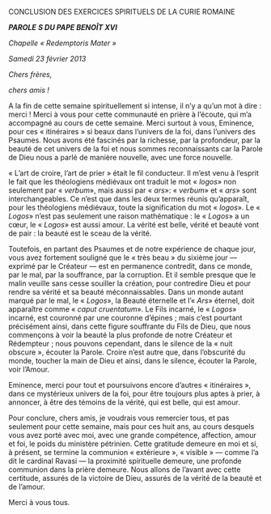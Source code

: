 CONCLUSION DES EXERCICES SPIRITUELS DE LA CURIE ROMAINE

***PAROLE*** ***S DU PAPE BENOÎT XVI***

*Chapelle « *Redemptoris Mater* »*

*Samedi 23 février 2013*

*Chers frères,*

*chers amis !*

A la fin de cette semaine spirituellement si intense, il n’y a qu’un mot à dire : merci ! Merci à vous pour cette communauté en prière à l’écoute, qui m’a accompagné au cours de cette semaine. Merci surtout à vous, Eminence, pour ces « itinéraires » si beaux dans l’univers de la foi, dans l’univers des Psaumes. Nous avons été fascinés par la richesse, par la profondeur, par la beauté de cet univers de la foi et nous sommes reconnaissants car la Parole de Dieu nous a parlé de manière nouvelle, avec une force nouvelle.

« L’art de croire, l’art de prier » était le fil conducteur. Il m’est venu à l’esprit le fait que les théologiens médiévaux ont traduit le mot « *logos*» non seulement par « *verbum*», mais aussi par « *ars*»: « *verbum*» et « *ars*» sont interchangeables. Ce n’est que dans les deux termes réunis qu’apparaît, pour les théologiens médiévaux, toute la signification du mot « *logos*». Le « *Logos*» n’est pas seulement une raison mathématique : le « *Logos*» a un cœur, le « *Logos*» est aussi amour. La vérité est belle, vérité et beauté vont de pair : la beauté est le sceau de la vérité.

Toutefois, en partant des Psaumes et de notre expérience de chaque jour, vous avez fortement souligné que le « très beau » du sixième jour — exprimé par le Créateur — est en permanence contredit, dans ce monde, par le mal, par la souffrance, par la corruption. Et il semble presque que le malin veuille sans cesse souiller la création, pour contredire Dieu et pour rendre sa vérité et sa beauté méconnaissables. Dans un monde autant marqué par le mal, le « *Logos*», la Beauté éternelle et l’« *Ars*» éternel, doit apparaître comme « *caput cruentatum*». Le Fils incarné, le « *Logos*» incarné, est couronné par une couronne d’épines ; mais c’est pourtant précisément ainsi, dans cette figure souffrante du Fils de Dieu, que nous commençons à voir la beauté la plus profonde de notre Créateur et Rédempteur ; nous pouvons cependant, dans le silence de la « nuit obscure », écouter la Parole. Croire n’est autre que, dans l’obscurité du monde, toucher la main de Dieu et ainsi, dans le silence, écouter la Parole, voir l’Amour.

Eminence, merci pour tout et poursuivons encore d’autres « itinéraires », dans ce mystérieux univers de la foi, pour être toujours plus aptes à prier, à annoncer, à être des témoins de la vérité, qui est belle, qui est amour.

Pour conclure, chers amis, je voudrais vous remercier tous, et pas seulement pour cette semaine, mais pour ces huit ans, au cours desquels vous avez porté avec moi, avec une grande compétence, affection, amour et foi, le poids du ministère pétrinien. Cette gratitude demeure en moi et si, à présent, se termine la communion « extérieure », « visible » — comme l’a dit le cardinal Ravasi — la proximité spirituelle demeure, une profonde communion dans la prière demeure. Nous allons de l’avant avec cette certitude, assurés de la victoire de Dieu, assurés de la vérité de la beauté et de l’amour.

Merci à vous tous.